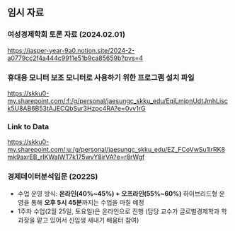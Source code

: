 ## 임시 자료

### 여성경제학회 토론 자료 (2024.02.01)
https://jasper-year-9a0.notion.site/2024-2-a0779cc2f4a444c9911e51b9ca85659b?pvs=4

### 휴대용 모니터 보조 모니터로 사용하기 위한 프로그램 설치 파일
https://skku0-my.sharepoint.com/:f:/g/personal/jaesungc_skku_edu/EqjLmipnUdtJmhLisck5U8AB6B53tAJECQbSur3Hzpc4RA?e=0vv1rG

### Link to Data
https://skku0-my.sharepoint.com/:u:/g/personal/jaesungc_skku_edu/EZ_FCoVwSu1IrRK8mk9axrEB_rIKWalWT7k175wvY8irVA?e=r8rWgf

### 경제데이터분석입문 (2022S)
- 수업 운영 방식: **온라인(40%~45%) + 오프라인(55%~60%)** 하이브리드형 운영을 통해 **오후 5시 45분**까지는 수업을 마칠 예정
- 1주차 수업(2월 25일, 토요일)은 온라인으로 진행 (담당 교수가 글로벌경제학과 학과장을 맡고 있어서 신입생 새내기 배움터 참여)
